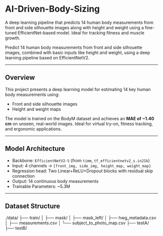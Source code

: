 # AI-Driven-Body-Sizing
A deep learning pipeline that predicts 14 human body measurements from front and side silhouette images along with height and weight using a fine-tuned EfficientNet-based model. Ideal for tracking fitness and muscle growth. 



Predict 14 human body measurements from front and side silhouette images, combined with basic inputs like height and weight, using a deep learning pipeline based on EfficientNetV2.

---

##  Overview

This project presents a deep learning model for estimating 14 key human body measurements using:
- Front and side silhouette images
- Height and weight maps

The model is trained on the BodyM dataset and achieves an **MAE of ~1.40 cm** on unseen, real-world images. Ideal for virtual try-on, fitness tracking, and ergonomic applications.

---

##  Model Architecture

- Backbone: `EfficientNetV2-S` (from `timm`, `tf_efficientnetv2_s.in21k`)
- Input: 4 channels → `[front_img, side_img, height_map, weight_map]`
- Regression head: Two Linear+ReLU+Dropout blocks with residual skip connection
- Output: 14 continuous body measurements
- Trainable Parameters: ~5.3M

---

## Dataset Structure
./data/
├── train/
│   ├── mask/
│   ├── mask_left/
│   ├── hwg_metadata.csv
│   ├── measurements.csv
│   └── subject_to_photo_map.csv
├── testA/
├── testB/

